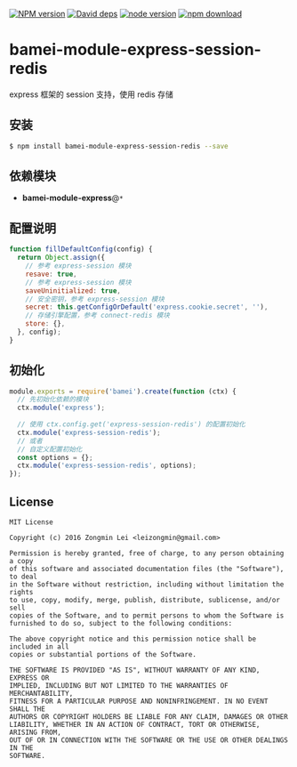 [![NPM version][npm-image]][npm-url]
[![David deps][david-image]][david-url]
[![node version][node-image]][node-url]
[![npm download][download-image]][download-url]

[npm-image]: https://img.shields.io/npm/v/bamei-module-express-session-redis.svg?style=flat-square
[npm-url]: https://npmjs.org/package/bamei-module-express-session-redis
[david-image]: https://img.shields.io/david/leizongmin/bamei.svg?style=flat-square
[david-url]: https://david-dm.org/leizongmin/bamei
[node-image]: https://img.shields.io/badge/node.js-%3E=_4.0-green.svg?style=flat-square
[node-url]: http://nodejs.org/download/
[download-image]: https://img.shields.io/npm/dm/bamei-module-express-session-redis.svg?style=flat-square
[download-url]: https://npmjs.org/package/bamei-module-express-session-redis

# bamei-module-express-session-redis

express 框架的 session 支持，使用 redis 存储

## 安装

```bash
$ npm install bamei-module-express-session-redis --save
```

## 依赖模块

+ **bamei-module-express**@`*`


## 配置说明

```javascript
function fillDefaultConfig(config) {
  return Object.assign({
    // 参考 express-session 模块
    resave: true,
    // 参考 express-session 模块
    saveUninitialized: true,
    // 安全密钥，参考 express-session 模块
    secret: this.getConfigOrDefault('express.cookie.secret', ''),
    // 存储引擎配置，参考 connect-redis 模块
    store: {},
  }, config);
}
```

## 初始化

```javascript
module.exports = require('bamei').create(function (ctx) {
  // 先初始化依赖的模块
  ctx.module('express');
  
  // 使用 ctx.config.get('express-session-redis') 的配置初始化
  ctx.module('express-session-redis');
  // 或者
  // 自定义配置初始化
  const options = {};
  ctx.module('express-session-redis', options);
});
```



## License

```
MIT License

Copyright (c) 2016 Zongmin Lei <leizongmin@gmail.com>

Permission is hereby granted, free of charge, to any person obtaining a copy
of this software and associated documentation files (the "Software"), to deal
in the Software without restriction, including without limitation the rights
to use, copy, modify, merge, publish, distribute, sublicense, and/or sell
copies of the Software, and to permit persons to whom the Software is
furnished to do so, subject to the following conditions:

The above copyright notice and this permission notice shall be included in all
copies or substantial portions of the Software.

THE SOFTWARE IS PROVIDED "AS IS", WITHOUT WARRANTY OF ANY KIND, EXPRESS OR
IMPLIED, INCLUDING BUT NOT LIMITED TO THE WARRANTIES OF MERCHANTABILITY,
FITNESS FOR A PARTICULAR PURPOSE AND NONINFRINGEMENT. IN NO EVENT SHALL THE
AUTHORS OR COPYRIGHT HOLDERS BE LIABLE FOR ANY CLAIM, DAMAGES OR OTHER
LIABILITY, WHETHER IN AN ACTION OF CONTRACT, TORT OR OTHERWISE, ARISING FROM,
OUT OF OR IN CONNECTION WITH THE SOFTWARE OR THE USE OR OTHER DEALINGS IN THE
SOFTWARE.
```
